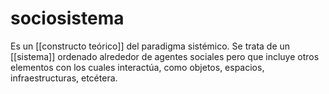 # sociosistema
Es un [[constructo teórico]] del paradigma sistémico. Se trata de un [[sistema]] ordenado alrededor de agentes sociales pero que incluye otros elementos con los cuales interactúa, como objetos, espacios, infraestructuras, etcétera.
